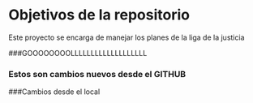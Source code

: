 # Objetivos de la repositorio

Este proyecto se encarga de manejar los planes de la liga de la justicia


###GOOOOOOOOLLLLLLLLLLLLLLLLLLL

### Estos son cambios nuevos desde el GITHUB
###Cambios desde el local
